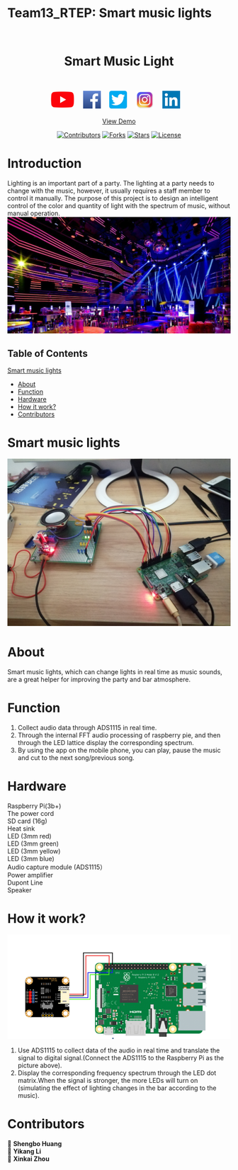 # Team13_RTEP: Smart music lights 
<br />
<div align="center">
  
  <h1 align="center">Smart Music Light</h1>  
  <br />
  <p align="center">
      <a href="https://www.youtube.com/"><img height=40 src="https://github.com/Be-somebode/Smart-Speaker/blob/main/image/YouTube.jpg"></img></a>&nbsp;&nbsp;&nbsp;&nbsp;
      <a href=""><img height=40 src="https://github.com/Be-somebode/Smart-Speaker/blob/main/image/Facebook.jpg"></img></a>&nbsp;&nbsp;&nbsp;&nbsp;
      <a href=""><img height=40 src="https://github.com/Be-somebode/Smart-Speaker/blob/main/image/Twitter.jpg"></img></a>&nbsp;&nbsp;&nbsp;&nbsp;
      <a href=""><img height=40 src="https://github.com/Be-somebode/Smart-Speaker/blob/main/image/Instagram.jpg"></img></a>&nbsp;&nbsp;&nbsp;&nbsp;
      <a href=""><img height=40 src="https://github.com/Be-somebode/Smart-Speaker/blob/main/image/LinkedIn.jpg"></img></a>&nbsp;&nbsp;&nbsp;&nbsp;
      <br />
      <br />
      <a href="https://www.youtube.com/">View Demo</a>
      <br />
  </p>
</div>

<div align="center">
  
[![Contributors](https://img.shields.io/github/contributors/Be-somebode/Smart-Speaker.svg?style=for-the-badge)](https://github.com/Be-somebode/Smart-Speaker/graphs/contributors)
[![Forks](https://img.shields.io/github/forks/Be-somebode/Smart-Speaker.svg?style=for-the-badge)](https://github.com/Be-somebode/Smart-Speaker/network/members)
[![Stars](https://img.shields.io/github/stars/Be-somebode/Smart-Speaker.svg?style=for-the-badge)](https://github.com/Be-somebode/Smart-Speaker/stargazers)
[![License](https://img.shields.io/github/license/Be-somebode/Smart-Speaker.svg?style=for-the-badge)](https://github.com/Be-somebode/Smart-Speaker/blob/main/LICENSE)
</div>


# Introduction
Lighting is an important part of a party. The lighting at a party needs to change with the music, however, it usually requires a staff member to control it manually.
The purpose of this project is to design an intelligent control of the color and quantity of light with the spectrum of music, without manual operation.
![image](https://github.com/Be-somebode/Smart-Speaker/blob/main/image/2.jpg)
## Table of Contents
[Smart music lights](#smart_music_lights)
  * [About](#about)
  * [Function](#function)
  * [Hardware](#hardware)
  * [How it work?](#how_it_work)
  * [Contributors](#contributors)
 
# Smart music lights <a name="smart_music_lights"></a>
![image](https://github.com/Be-somebode/Smart-Speaker/blob/main/image/1.png)
# About <a name="about"></a>
Smart music lights, which can change lights in real time as music sounds, are a great helper for improving the party and bar atmosphere.
# Function <a name="function"></a>
1. Collect audio data through ADS1115 in real time.
2. Through the internal FFT audio processing of raspberry pie, and then through the LED lattice display the corresponding spectrum.
3. By using the app on the mobile phone, you can play, pause the music and cut to the next song/previous song. 
# Hardware <a name="hardware"></a>
Raspberry Pi(3b+)  
The power cord  
SD card	(16g)  
Heat sink  
LED	(3mm red)  
LED (3mm green)  
LED	(3mm yellow)  
LED	(3mm blue)  
Audio capture module (ADS1115）  
Power amplifier  	 
Dupont Line  	
Speaker  	 
# How it work? <a name="how_it_work"></a>
![image](https://github.com/Be-somebode/Smart-Speaker/blob/main/image/3.png)
1. Use ADS1115 to collect data of the audio in real time and translate the signal to digital signal.(Connect the ADS1115 to the Raspberry Pi as the picture above).
2. Display the corresponding frequency spectrum through the LED dot matrix.When the signal is stronger, the more LEDs will turn on (simulating the effect of lighting changes in the bar according to the music).
# Contributors <a name="contributors"></a>
👤 **Shengbo Huang**  
👤 **Yikang Li**  
👤 **Xinkai Zhou**  
